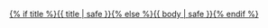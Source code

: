 <a class="verbose-url" href="{{ body | safe }}">{% if title %}{{ title | safe }}{% else %}{{ body | safe }}{% endif %}</a>
